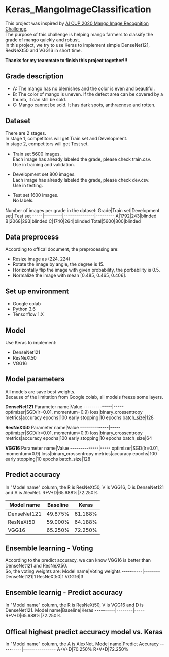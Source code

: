 # Keras_MangoImageClassification
This project was inspired by [AI CUP 2020 Mango Image Recognition Challenge](https://aidea-web.tw/aicup_mango).  
The purpose of this challenge is helping mango farmers to classify the grade of mango quickly and robust.  
In this project, we try to use Keras to implement simple DenseNet121, ResNeXt50 and VGG16 in short time.

**Thanks for my teammate to finish this project together!!!**

## Grade description
* A: The mango has no blemishes and the color is even and beautiful.  
* B: The color of mango is uneven. If the defect area can be covered by a thumb, it can still be sold.
* C: Mango cannot be sold. It has dark spots, anthracnose and rotten.

## Dataset
There are 2 stages.   
In stage 1, competitors will get Train set and Development.  
In stage 2, competitors will get Test set.

* Train set
  5600 images.   
  Each image has already labeled the grade, please check train.csv.   
  Use in training and validation.
  
* Development set
  800 images.  
  Each image has already labeled the grade, please check dev.csv.  
  Use in testing.

* Test set
  1600 images.  
  No labels.
 
Number of images per grade in the dataset:
Grade|Train set|Development set| Test set
-----|---------|---------------|---------
A|1792|243|blinded
B|2068|293|blinded
C|1740|264|blinded
Total|5600|800|blinded

## Data preprocess
According to offical document, the preprocessing are:
* Resize image as (224, 224)
* Rotate the image by angle, the degree is 15.
* Horizontally flip the image with given probability, the porbability is 0.5.
* Normalize the image with mean \[0.485, 0.465, 0.406\].

## Set up environment
* Google colab
* Python 3.6
* Tensorflow 1.X

## Model
Use Keras to implement:
* DenseNet121
* ResNeXt50
* VGG16

## Model parameters
All models are save best weights.  
Because of the limitation from Google colab, all models freeze some layers.  

**DenseNet121**
Parameter name|Value
--------------|-----
optimizer|SGD(lr=0.01, momentum=0.9)
loss|binary_crossentropy
metrics|accuracy
epochs|100
early stopping|10 epochs
batch_size|128

**ResNeXt50**
Parameter name|Value
--------------|-----
optimizer|SGD(lr=0.01, momentum=0.9)
loss|binary_crossentropy
metrics|accuracy
epochs|100
early stopping|10 epochs
batch_size|64

**VGG16**
Parameter name|Value
--------------|-----
optimizer|SGD(lr=0.01, momentum=0.9)
loss|binary_crossentropy
metrics|accuracy
epochs|100
early stopping|10 epochs
batch_size|128

## Predict accuracy
In "Model name" column, the R is ResNeXt50, V is VGG16, D is DenseNet121 and A is AlexNet.
R+V+D|65.688%|72.250%

Model name|Baseline|Keras
----------|--------|-----
DenseNet121|49.875%|61.188%
ResNeXt50|59.000%|64.188%
VGG16|65.250%|72.250%

## Ensemble learning - Voting
According to the predict accuracy, we can know VGG16 is better than DenseNet121 and ResNeXt50.  
So, the voting weights are:
Model name|Voting weights
----------|--------
DenseNet121|1
ResNeXt50|1
VGG16|3

## Ensemble learnig - Predict accuracy
In "Model name" column, the R is ResNeXt50, V is VGG16 and D is DenseNet121.
Model name|Baseline|Keras
----------|--------|-----
R+V+D|65.688%|72.250%

## Offical highest predict accuracy model vs. Keras
In "Model name" column, the A is AlexNet.
Model name|Predict Accuracy
----------|----------------
A+V+D|70.250%
R+V+D|72.250%


